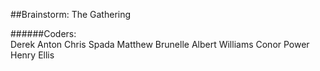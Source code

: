 ##Brainstorm: The Gathering
  
######Coders:  
Derek Anton
Chris Spada
Matthew Brunelle
Albert Williams
Conor Power
Henry Ellis


